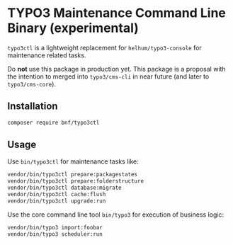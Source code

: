 # TYPO3 Maintenance Command Line Binary (experimental)

`typo3ctl` is a lightweight replacement for `helhum/typo3-console` for maintenance related tasks.

Do **not** use this package in production yet. This package is a proposal with the intention to merged into `typo3/cms-cli` in near future (and later to `typo3/cms-core`).

## Installation

```sh
composer require bnf/typo3ctl
```

## Usage

Use `bin/typo3ctl` for maintenance tasks like:

```sh
vendor/bin/typo3ctl prepare:packagestates
vendor/bin/typo3ctl prepare:folderstructure
vendor/bin/typo3ctl database:migrate
vendor/bin/typo3ctl cache:flush
vendor/bin/typo3ctl upgrade:run
```

Use the core command line tool `bin/typo3` for execution of business logic:

```sh
vendor/bin/typo3 import:foobar
vendor/bin/typo3 scheduler:run
```
